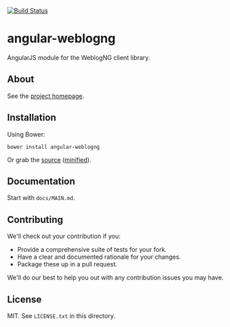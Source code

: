 [![Build Status](https://travis-ci.org/weblogng/angular-weblogng.svg?branch=master)](https://travis-ci.org/weblogng/angular-weblogng)

# angular-weblogng

AngularJS module for the WeblogNG client library.

## About

See the [project homepage](http://weblogng.github.io/angular-weblogng).

## Installation

Using Bower:

    bower install angular-weblogng

Or grab the [source](https://github.com/weblogng/angular-weblogng/dist/angular-weblogng.js) ([minified](https://github.com/weblogng/angular-weblogng/dist/angular-weblogng.min.js)).

## Documentation

Start with `docs/MAIN.md`.

## Contributing

We'll check out your contribution if you:

* Provide a comprehensive suite of tests for your fork.
* Have a clear and documented rationale for your changes.
* Package these up in a pull request.

We'll do our best to help you out with any contribution issues you may have.

## License

MIT. See `LICENSE.txt` in this directory.
